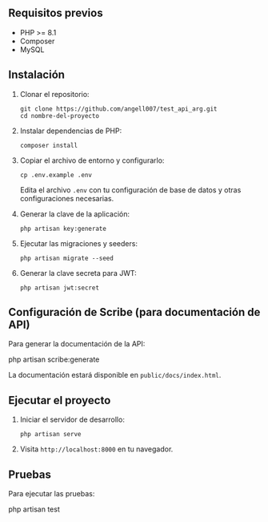 
## Requisitos previos

- PHP >= 8.1
- Composer
- MySQL

## Instalación

1. Clonar el repositorio:
   ```
   git clone https://github.com/angell007/test_api_arg.git
   cd nombre-del-proyecto
   ```

2. Instalar dependencias de PHP:
   ```
   composer install
   ```

3. Copiar el archivo de entorno y configurarlo:
   ```
   cp .env.example .env
   ```
   Edita el archivo `.env` con tu configuración de base de datos y otras configuraciones necesarias.

4. Generar la clave de la aplicación:
   ```
   php artisan key:generate
   ```

5. Ejecutar las migraciones y seeders:
   ```
   php artisan migrate --seed
   ```

6. Generar la clave secreta para JWT:
   ```
   php artisan jwt:secret
   ```

## Configuración de Scribe (para documentación de API)

Para generar la documentación de la API:

php artisan scribe:generate

La documentación estará disponible en `public/docs/index.html`.

## Ejecutar el proyecto

1. Iniciar el servidor de desarrollo:
   ```
   php artisan serve
   ```

2. Visita `http://localhost:8000` en tu navegador.

## Pruebas

Para ejecutar las pruebas:

php artisan test
